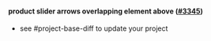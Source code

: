 #### product slider arrows overlapping element above ([#3345](https://github.com/shopsys/shopsys/pull/3345))

-   see #project-base-diff to update your project
